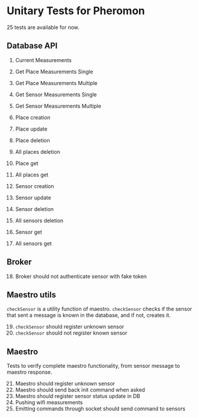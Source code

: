 
# Unitary Tests for Pheromon

25 tests are available for now.

## Database API
 
1. Current Measurements
2. Get Place Measurements Single
3. Get Place Measurements Multiple
4. Get Sensor Measurements Single
5. Get Sensor Measurements Multiple

6. Place creation
7. Place update
8. Place deletion
9. All places deletion
10. Place get
11. All places get

12. Sensor creation
13. Sensor update
14. Sensor deletion
15. All sensors deletion
16. Sensor get
17. All sensors get

  ## Broker
  
18. Broker should not authenticate sensor with fake token

  ## Maestro utils
  
  `checkSensor` is a utility function of maestro. `checkSensor` checks if the sensor that sent a message is known in the database, and if not, creates it.

19. `checkSensor` should register unknown sensor
20. `checkSensor` should not register known sensor

  ## Maestro
  
  Tests to verify complete maestro functionality, from sensor message to maestro response.

21. Maestro should register unknown sensor
22. Maestro should send back init command when asked
23. Maestro should register sensor status update in DB
24. Pushing wifi measurements
25. Emitting commands through socket should send command to sensors
